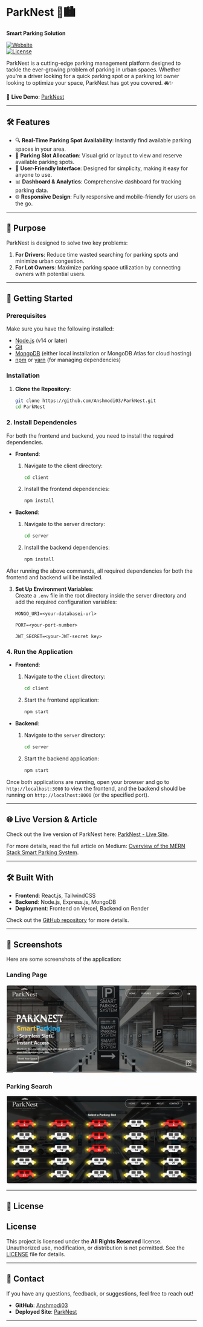 # ParkNest 🚗🏙️

**Smart Parking Solution**

[![Website](https://img.shields.io/badge/Deployed-Site-brightgreen)](https://parknest.vercel.app/)  
[![License](https://img.shields.io/github/license/Anshmodi03/ParkNest)](https://github.com/Anshmodi03/ParkNest/blob/7a6c79150036964e2a3745a1f1716e475b193025/LICENSE.md)

ParkNest is a cutting-edge parking management platform designed to tackle the ever-growing problem of parking in urban spaces. Whether you're a driver looking for a quick parking spot or a parking lot owner looking to optimize your space, ParkNest has got you covered. 🚘✨

🔗 **Live Demo**: [ParkNest](https://parknest.vercel.app/)

---

## 🛠️ Features

- 🔍 **Real-Time Parking Spot Availability**: Instantly find available parking spaces in your area.
- 📍 **Parking Slot Allocation**: Visual grid or layout to view and reserve available parking spots.
- 🚀 **User-Friendly Interface**: Designed for simplicity, making it easy for anyone to use.
- 📊 **Dashboard & Analytics**: Comprehensive dashboard for tracking parking data.
- 🌐 **Responsive Design**: Fully responsive and mobile-friendly for users on the go.

---

## 🎯 Purpose

ParkNest is designed to solve two key problems:

1. **For Drivers**: Reduce time wasted searching for parking spots and minimize urban congestion.
2. **For Lot Owners**: Maximize parking space utilization by connecting owners with potential users.

---

## 🚀 Getting Started

### Prerequisites

Make sure you have the following installed:

- [Node.js](https://nodejs.org/) (v14 or later)
- [Git](https://git-scm.com/)
- [MongoDB](https://www.mongodb.com/) (either local installation or MongoDB Atlas for cloud hosting)
- [npm](https://www.npmjs.com/) or [yarn](https://yarnpkg.com/) (for managing dependencies)

### Installation

1. **Clone the Repository**:

   ```bash
   git clone https://github.com/Anshmodi03/ParkNest.git
   cd ParkNest
   ```

### 2. Install Dependencies

For both the frontend and backend, you need to install the required dependencies.

- **Frontend**:

  1. Navigate to the client directory:
     ```bash
     cd client
     ```
  2. Install the frontend dependencies:
     ```bash
     npm install
     ```

- **Backend**:
  1. Navigate to the server directory:
     ```bash
     cd server
     ```
  2. Install the backend dependencies:
     ```bash
     npm install
     ```

After running the above commands, all required dependencies for both the frontend and backend will be installed.

3. **Set Up Environment Variables**:  
   Create a `.env` file in the root directory inside the server directory and add the required configuration variables:

   ```
   MONGO_URI=<your-databasei-url>
   ```

   ```
   PORT=<your-port-number>
   ```

   ```
   JWT_SECRET=<your-JWT-secret key>
   ```

### 4. Run the Application

- **Frontend**:

  1. Navigate to the `client` directory:
     ```bash
     cd client
     ```
  2. Start the frontend application:
     ```bash
     npm start
     ```

- **Backend**:
  1. Navigate to the `server` directory:
     ```bash
     cd server
     ```
  2. Start the backend application:
     ```bash
     npm start
     ```

Once both applications are running, open your browser and go to `http://localhost:3000` to view the frontend, and the backend should be running on `http://localhost:8000` (or the specified port).

---

## 🌐 Live Version & Article

Check out the live version of ParkNest here: [ParkNest - Live Site](https://parknest.vercel.app/).

For more details, read the full article on Medium: [Overview of the MERN Stack Smart Parking System](https://medium.com/@modiaastha01/a-comprehensive-overview-of-the-smart-parking-system-built-using-the-mern-stack-03e6116bed33).

---

## 🛠️ Built With

- **Frontend**: React.js, TailwindCSS
- **Backend**: Node.js, Express.js, MongoDB
- **Deployment**: Frontend on Vercel, Backend on Render

Check out the [GitHub repository](https://github.com/Anshmodi03/ParkNest) for more details.

---

## 📸 Screenshots

Here are some screenshots of the application:

### Landing Page

![Landing Page](/client/public/landing-page.png)

### Parking Search

![Parking Search](/client/public/parking-search.png)

---

## 📜 License

## License

This project is licensed under the **All Rights Reserved** license. Unauthorized use, modification, or distribution is not permitted.
See the [LICENSE](/LICENSE.md) file for details.

---

## 📧 Contact

If you have any questions, feedback, or suggestions, feel free to reach out!

- **GitHub**: [Anshmodi03](https://github.com/Anshmodi03)
- **Deployed Site**: [ParkNest](https://parknest.vercel.app/)

---

